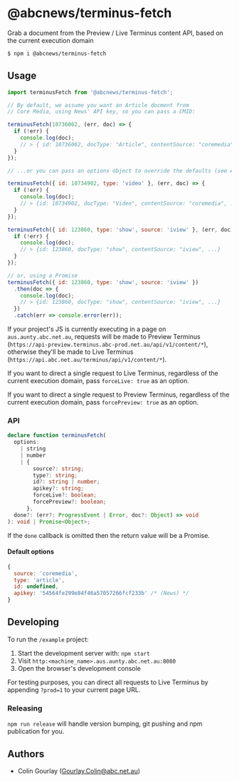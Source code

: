 # @abcnews/terminus-fetch

Grab a document from the Preview / Live Terminus content API, based on the current execution domain

```sh
$ npm i @abcnews/terminus-fetch
```

## Usage

```js
import terminusFetch from '@abcnews/terminus-fetch';

// By default, we assume you want an Article docment from
// Core Media, using News' API key, so you can pass a CMID:

terminusFetch(10736062, (err, doc) => {
  if (!err) {
    console.log(doc);
    // > { id: 10736062, docType: "Article", contentSource: "coremedia", ...}
  }
});

// ...or you can pass an options object to override the defaults (see API below):

terminusFetch({ id: 10734902, type: 'video' }, (err, doc) => {
  if (!err) {
    console.log(doc);
    // > {id: 10734902, docType: "Video", contentSource: "coremedia", ...}
  }
});

terminusFetch({ id: 123860, type: 'show', source: 'iview' }, (err, doc) => {
  if (!err) {
    console.log(doc);
    // > {id: 123860, docType: "show", contentSource: "iview", ...}
  }
});

// or, using a Promise
terminusFetch({ id: 123860, type: 'show', source: 'iview' })
  .then(doc => {
    console.log(doc);
    // > {id: 123860, docType: "show", contentSource: "iview", ...}
  })
  .catch(err => console.error(err));
```

If your project's JS is currently executing in a page on `aus.aunty.abc.net.au`, requests will be made to Preview Terminus (`https://api-preview.terminus.abc-prod.net.au/api/v1/content/*`), otherwise they'll be made to Live Terminus (`https://api.abc.net.au/terminus/api/v1/content/*`).

If you want to direct a single request to Live Terminus, regardless of the current execution domain, pass `forceLive: true` as an option.

If you want to direct a single request to Preview Terminus, regardless of the current execution domain, pass `forcePreview: true` as an option.

### API

```ts
declare function terminusFetch(
  options:
    | string
    | number
    | {
        source?: string;
        type?: string;
        id?: string | number;
        apikey?: string;
        forceLive?: boolean;
        forcePreview?: boolean;
      },
  done?: (err?: ProgressEvent | Error, doc?: Object) => void
): void | Promise<Object>;
```

If the `done` callback is omitted then the return value will be a Promise.

#### Default options

```js
{
  source: 'coremedia',
  type: 'article',
  id: undefined,
  apikey: '54564fe299e84f46a57057266fcf233b' /* (News) */
}
```

## Developing

To run the `/example` project:

1. Start the development server with: `npm start`
2. Visit `http:<machine_name>.aus.aunty.abc.net.au:8080`
3. Open the browser's development console

For testing purposes, you can direct all requests to Live Terminus by appending `?prod=1` to your current page URL.

### Releasing

`npm run release` will handle version bumping, git pushing and npm publication for you.

## Authors

- Colin Gourlay ([Gourlay.Colin@abc.net.au](mailto:Gourlay.Colin@abc.net.au))
